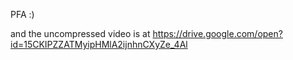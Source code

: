 PFA :)

and the uncompressed video is at https://drive.google.com/open?id=15CKIPZZATMyipHMlA2ijnhnCXyZe_4Al

